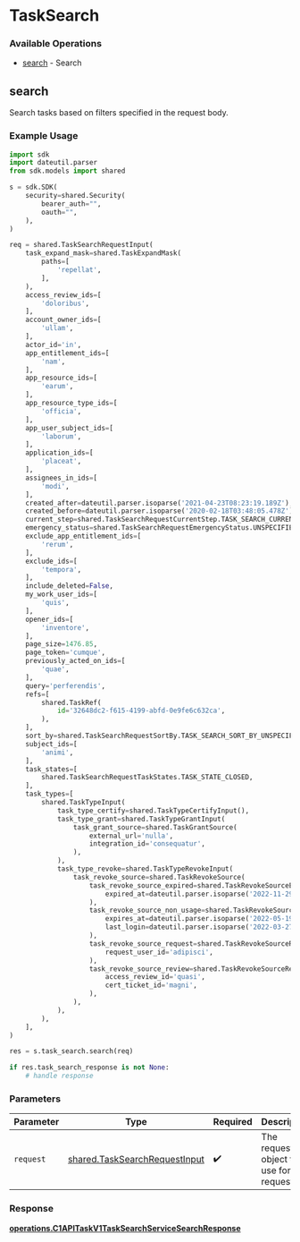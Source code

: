 # TaskSearch

### Available Operations

* [search](#search) - Search

## search

Search tasks based on filters specified in the request body.

### Example Usage

```python
import sdk
import dateutil.parser
from sdk.models import shared

s = sdk.SDK(
    security=shared.Security(
        bearer_auth="",
        oauth="",
    ),
)

req = shared.TaskSearchRequestInput(
    task_expand_mask=shared.TaskExpandMask(
        paths=[
            'repellat',
        ],
    ),
    access_review_ids=[
        'doloribus',
    ],
    account_owner_ids=[
        'ullam',
    ],
    actor_id='in',
    app_entitlement_ids=[
        'nam',
    ],
    app_resource_ids=[
        'earum',
    ],
    app_resource_type_ids=[
        'officia',
    ],
    app_user_subject_ids=[
        'laborum',
    ],
    application_ids=[
        'placeat',
    ],
    assignees_in_ids=[
        'modi',
    ],
    created_after=dateutil.parser.isoparse('2021-04-23T08:23:19.189Z'),
    created_before=dateutil.parser.isoparse('2020-02-18T03:48:05.478Z'),
    current_step=shared.TaskSearchRequestCurrentStep.TASK_SEARCH_CURRENT_STEP_PROVISION,
    emergency_status=shared.TaskSearchRequestEmergencyStatus.UNSPECIFIED,
    exclude_app_entitlement_ids=[
        'rerum',
    ],
    exclude_ids=[
        'tempora',
    ],
    include_deleted=False,
    my_work_user_ids=[
        'quis',
    ],
    opener_ids=[
        'inventore',
    ],
    page_size=1476.85,
    page_token='cumque',
    previously_acted_on_ids=[
        'quae',
    ],
    query='perferendis',
    refs=[
        shared.TaskRef(
            id='32648dc2-f615-4199-abfd-0e9fe6c632ca',
        ),
    ],
    sort_by=shared.TaskSearchRequestSortBy.TASK_SEARCH_SORT_BY_UNSPECIFIED,
    subject_ids=[
        'animi',
    ],
    task_states=[
        shared.TaskSearchRequestTaskStates.TASK_STATE_CLOSED,
    ],
    task_types=[
        shared.TaskTypeInput(
            task_type_certify=shared.TaskTypeCertifyInput(),
            task_type_grant=shared.TaskTypeGrantInput(
                task_grant_source=shared.TaskGrantSource(
                    external_url='nulla',
                    integration_id='consequatur',
                ),
            ),
            task_type_revoke=shared.TaskTypeRevokeInput(
                task_revoke_source=shared.TaskRevokeSource(
                    task_revoke_source_expired=shared.TaskRevokeSourceExpired(
                        expired_at=dateutil.parser.isoparse('2022-11-29T01:33:31.768Z'),
                    ),
                    task_revoke_source_non_usage=shared.TaskRevokeSourceNonUsage(
                        expires_at=dateutil.parser.isoparse('2022-05-19T23:57:30.950Z'),
                        last_login=dateutil.parser.isoparse('2022-03-27T19:38:57.457Z'),
                    ),
                    task_revoke_source_request=shared.TaskRevokeSourceRequest(
                        request_user_id='adipisci',
                    ),
                    task_revoke_source_review=shared.TaskRevokeSourceReview(
                        access_review_id='quasi',
                        cert_ticket_id='magni',
                    ),
                ),
            ),
        ),
    ],
)

res = s.task_search.search(req)

if res.task_search_response is not None:
    # handle response
```

### Parameters

| Parameter                                                                      | Type                                                                           | Required                                                                       | Description                                                                    |
| ------------------------------------------------------------------------------ | ------------------------------------------------------------------------------ | ------------------------------------------------------------------------------ | ------------------------------------------------------------------------------ |
| `request`                                                                      | [shared.TaskSearchRequestInput](../../models/shared/tasksearchrequestinput.md) | :heavy_check_mark:                                                             | The request object to use for the request.                                     |


### Response

**[operations.C1APITaskV1TaskSearchServiceSearchResponse](../../models/operations/c1apitaskv1tasksearchservicesearchresponse.md)**

